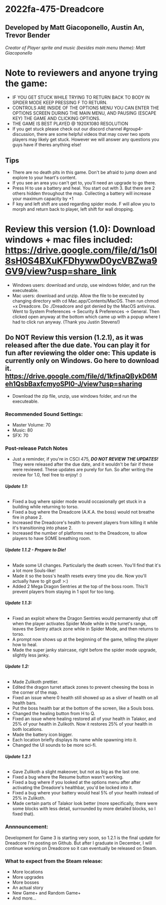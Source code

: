 # 2022fa-475-Dreadcore


## Developed by Matt Giacoponello, Austin An, Trevor Bender

###### Creator of Player sprite and music (besides main menu theme): Matt Giacoponello

# Note to reviewers and anyone trying the game:
- IF YOU GET STUCK WHILE TRYING TO RETURN BACK TO BODY IN SPIDER MODE KEEP PRESSING F TO RETURN.
- CONTROLS ARE INSIDE OF THE OPTIONS MENU YOU CAN ENTER THE OPTIONS SCREEN DURING THE MAIN MENU, AND PAUSING (ESCAPE KEY) THE GAME AND CLICKING OPTIONS. 
- THE GAME IS BEST PLAYED @ 1920X1080 RESOLUTION
- If you get stuck please check out our discord channel #group4-discussion, there are some helpful videos that may cover two spots players may likely get stuck.  However we will answer any questions you guys have if theres anything else!

## Tips
- There are no death pits in this game. Don't be afraid to jump down and explore to your heart's content.
- If you see an area you can't get to, you'll need an upgrade to go there.
- Press H to use a battery and heal. You start out with 3. But there are 2 others hidden throughout the map. Collecting a battery will increase your maximum capacity by +1
- F key and left shift are used regarding spider mode. F will allow you to morph and return back to player, left shift for wall dropping.

# Review this version (1.0): Download windows + mac files included: https://drive.google.com/file/d/1s0l8sH0S4BXuKFDhywwD0ycVBZwa9GV9/view?usp=share_link
- Windows users: download and unzip, use windows folder, and run the executeable.
- Mac users: download and unzip. Allow the file to be executed by changing directory with cd Mac.app/Contents/MacOS. Then run chmod +x Dreadcore. Do ./Dreadcore and got denied by the MacOS antivirus. Went to System Preferences -> Security & Preferences -> General. Then clicked open anyway at the bottom which came up with a popup where I had to click run anyway. (Thank you Justin Stevens!)

## Do NOT Review this version (1.2.1), as it was released after the due date. You can play it for fun after reviewing the older one: This update is currently only on Windows. Go here to download it. https://drive.google.com/file/d/1kfjnaQBykD6Meh1QsbBaxfcmyoSPl0-J/view?usp=sharing
- Download the zip file, unzip, use windows folder, and run the executeable.

### Recommended Sound Settings:
- Master Volume: 70
- Music: 80
- SFX: 70

### Post-release Patch Notes
- Just a reminder, if you're in CSCI 475, _**DO NOT REVIEW THE UPDATES!**_ They were released after the due date, and it wouldn't be fair if these were reviewed. These updates are purely for fun. So after writing the review for 1.0, feel free to enjoy! :)

###### **Update 1.1:**
- Fixed a bug where spider mode would occasionally get stuck in a building while returning to torso.
- Fixed a bug where the Dreadcore (A.K.A. the boss) would not breathe fire in phase 2.
- Increased the Dreadcore's health to prevent players from killing it while it's transitioning into phase 2.
- Increased the number of platforms next to the Dreadcore, to allow players to have SOME breathing room.

###### **Update 1.1.2 - Prepare to Die!**
- Made some UI changes. Particularly the death screen. You'll find that it's a lot more Souls-like!
- Made it so the boss's health resets every time you die. Now you'll actually have to git gud! >:)
- Added 2 Mega Dragon Sentries at the top of the boss room. This'll prevent players from staying in 1 spot for too long.

###### **Update 1.1.3:**
- Fixed an exploit where the Dragon Sentries would permanently shut off when the player activates Spider Mode while in the turret's range, leaves the Sentry attack zone while in Spider Mode, and then returns to torso.
- A prompt now shows up at the beginning of the game, telling the player how to heal.
- Made the super janky staircase, right before the spider mode upgrade, slightly less janky.

###### **Update 1.2:**
- Made Zulikoth prettier.
- Edited the dragon turret attack zones to prevent cheesing the boss in the corner of the map.
- Fixed an issue where 0 health still showed up as a sliver of health on all health bars.
- Put the boss health bar at the bottom of the screen, like a Souls boss.
- Changed the healing button from H to Q.
- Fixed an issue where healing restored all of your health in Talakor, and 25% of your health in Zulikoth. Now it restores 25% of your health in both locations. 
- Made the battery icon bigger.
- Each location briefly displays its name while spawning into it.
- Changed the UI sounds to be more sci-fi.

###### **Update 1.2.1**
- Gave Zulikoth a slight makeover, but not as big as the last one.
- Fixed a bug where the Resume button wasn't working.
- Fixed a bug where if you looked at the options menu after after activating the Dreadore's healthbar, you'd be locked into it.
- Fixed a bug where your battery would heal 5% of your health instead of 25% in Zulikoth.
- Made certain parts of Talakor look better (more specifically, there were some blocks with less detail, surrounded by more detailed blocks, so I fixed that).

### Annnouncement: 
Development for Game 3 is starting very soon, so 1.2.1 is the final update for Dreadcore I'm posting on Github. But after I graduate in December, I will continue working on Dreadcore so it can eventually be released on Steam.

### What to expect from the Steam release:
- More locations
- More upgrades
- More bosses
- An actual story
- New Game+ and Random Game+
- And more...
